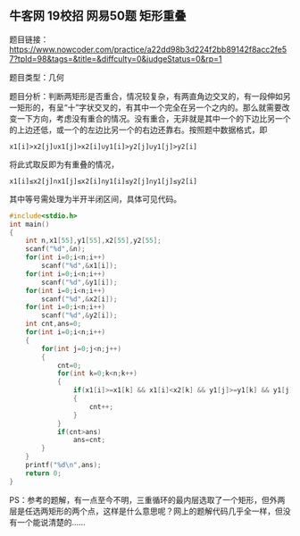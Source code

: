 ## 牛客网 19校招 网易50题 矩形重叠

题目链接：https://www.nowcoder.com/practice/a22dd98b3d224f2bb89142f8acc2fe57?tpId=98&tags=&title=&diffculty=0&judgeStatus=0&rp=1

题目类型：几何

题目分析：判断两矩形是否重合，情况较复杂，有两直角边交叉的，有一段伸如另一矩形的，有呈“十”字状交叉的，有其中一个完全在另一个之内的。那么就需要改变一下方向，考虑没有重合的情况。没有重合，无非就是其中一个的下边比另一个的上边还低，或一个的左边比另一个的右边还靠右。按照题中数据格式，即

    x1[i]>x2[j]∪x1[j]>x2[i]∪y1[i]>y2[j]∪y1[j]>y2[i]

将此式取反即为有重叠的情况，

    x1[i]≤x2[j]∩x1[j]≤x2[i]∩y1[i]≤y2[j]∩y1[j]≤y2[i]
    
其中等号需处理为半开半闭区间，具体可见代码。

```c++
#include<stdio.h>
int main()
{
    int n,x1[55],y1[55],x2[55],y2[55];
    scanf("%d",&n);
    for(int i=0;i<n;i++)
        scanf("%d",&x1[i]);
    for(int i=0;i<n;i++)
        scanf("%d",&y1[i]);
    for(int i=0;i<n;i++)
        scanf("%d",&x2[i]);
    for(int i=0;i<n;i++)
        scanf("%d",&y2[i]);
    int cnt,ans=0;
    for(int i=0;i<n;i++)
    {
        for(int j=0;j<n;j++)
        {
            cnt=0;
            for(int k=0;k<n;k++)
            {
                if(x1[i]>=x1[k] && x1[i]<x2[k] && y1[j]>=y1[k] && y1[j]<y2[k])
                {
                    cnt++;
                }
            }
            if(cnt>ans)
                ans=cnt;
        }
    }
    printf("%d\n",ans);
    return 0;
}
```

PS：参考的题解，有一点至今不明，三重循环的最内层选取了一个矩形，但外两层是任选两矩形的两个点，这样是什么意思呢？网上的题解代码几乎全一样，但没有一个能说清楚的……
